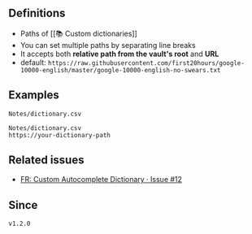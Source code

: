 ## Definitions

- Paths of [[📚 Custom dictionaries]]
- You can set multiple paths by separating line breaks
- It accepts both **relative path from the vault's root** and **URL**
- default: `https://raw.githubusercontent.com/first20hours/google-10000-english/master/google-10000-english-no-swears.txt`

## Examples

```
Notes/dictionary.csv
```

```
Notes/dictionary.csv
https://your-dictionary-path
```

## Related issues

- [FR: Custom Autocomplete Dictionary · Issue \#12](https://github.com/tadashi-aikawa/obsidian-various-complements-plugin/issues/12)

## Since

`v1.2.0`
